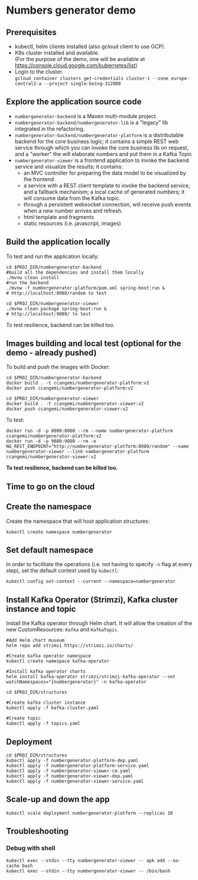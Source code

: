 # Numbers generator demo

## Prerequisites
- kubectl, helm clients installed (also gcloud client to use GCP).
- K8s cluster installed and available.  
  (For the purpose of the demo, one will be available at https://console.cloud.google.com/kubernetes/list)
- Login to the cluster.  
  ```gcloud container clusters get-credentials cluster-1 --zone europe-central2-a --project single-being-312008```

## Explore the application source code
- `numbergenerator-backend` is a Maven multi-module project.
- `numbergenerator-backend/numbergenerator-lib` is a "legacy" lib integrated in the refactoring.
- `numbergenerator-backend/numbergenerator-platform` is a distributable backend for the core business logic;
  it contains a simple REST web service through which you can invoke the core business lib on request, and a "worker" the will elaborate numbers and put them in a Kafka Topic
- `numbergenerator-viewer` is a frontend application to invoke the backend service and visualize the results;
  it contains:
  - an MVC controller for preparing the data model to be visualized by the frontend
  - a service with a REST client template to invoke the backend service, and a fallback mechanism; a local cache of generated numbers; it will consume data from the Kafka topic.
  - through a persistent websocket connection, will receive push events when a new number arrives and refresh.
  - html template and fragments
  - static resources (i.e. javascript, images)

## Build the application locally
To test and run the application locally:
```
cd $PROJ_DIR/numbergenerator-backend
#build all the dependencies and install them locally
./mvnw clean install 
#run the backend
./mvnw -f numbergenerator-platform/pom.xml spring-boot:run & 
# http://localhost:8080/random to test

cd $PROJ_DIR/numbergenerator-viewer
./mvnw clean package spring-boot:run &
# http://localhost:9080/ to test
```

To test resilience, backend can be killed too.

## Images building and local test (optional for the demo - already pushed)
To build and push the images with Docker:
```
cd $PROJ_DIR/numbergenerator-backend
docker build . -t ccangemi/numbergenerator-platform:v2
docker push ccangemi/numbergenerator-platform:v2

cd $PROJ_DIR/numbergenerator-viewer
docker build . -t ccangemi/numbergenerator-viewer:v2
docker push ccangemi/numbergenerator-viewer:v2
```

To test:
```
docker run -d -p 8080:8080 --rm --name numbergenerator-platform ccangemi/numbergenerator-platform:v2
docker run -d -p 9080:9080 --rm -e NG_REST_ENDPOINT="http://numbergenerator-platform:8080/random" --name numbergenerator-viewer --link numbergenerator-platform ccangemi/numbergenerator-viewer:v2
```

**To test resilience, backend can be killed too.**

## Time to go on the cloud

## Create the namespace
Create the namespace that will host application structures:
```
kubectl create namespace numbergenerator
```

## Set default namespace
In order to facilitate the operations (i.e. not having to specify `-n` flag at every step), set the default context used by `kubectl`:
```
kubectl config set-context --current --namespace=numbergenerator
```

## Install Kafka Operator (Strimzi), Kafka cluster instance and topic
Install the Kafka operator through Helm chart.
It will allow the creation of the new CustomResources: `Kafka` and `KafkaTopic`.

```
#Add Helm chart museum
helm repo add strimzi https://strimzi.io/charts/

#Create kafka operator namespace
kubectl create namespace kafka-operator

#Install kafka operator charts
helm install kafka-operator strimzi/strimzi-kafka-operator --set watchNamespaces="{numbergenerator}" -n kafka-operator

cd $PROJ_DIR/structures

#Create kafka cluster instance
kubectl apply -f kafka-cluster.yaml

#Create topic
kubectl apply -f topics.yaml
```

## Deployment
```
cd $PROJ_DIR/structures
kubectl apply -f numbergenerator-platform-dep.yaml
kubectl apply -f numbergenerator-platform-service.yaml
kubectl apply -f numbergenerator-viewer-cm.yaml
kubectl apply -f numbergenerator-viewer-dep.yaml
kubectl apply -f numbergenerator-viewer-service.yaml

```

## Scale-up and down the app
```
kubectl scale deployment numbergenerator-platform --replicas 10
```

## Troubleshooting
### Debug with shell
```
kubectl exec --stdin --tty numbergenerator-viewer -- apk add --no-cache bash
kubectl exec --stdin --tty numbergenerator-viewer -- /bin/bash
```